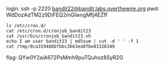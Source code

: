 login: ssh -p 2220 bandit22@bandit.labs.overthewire.org
pwd: WdDozAdTM2z9DiFEQ2mGlwngMfj4EZff

```
ls /etc/cron.d/
cat /etc/cron.d/cronjob_bandit23
cat /usr/bin/cronjob_bandit23.sh
echo I am user bandit23 | md5sum | cut -d ' ' -f 1
cat /tmp/8ca319486bfbbc3663ea0fbe81326349
```

flag: QYw0Y2aiA672PsMmh9puTQuhoz8SyR2G